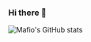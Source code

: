 ### Hi there 👋

![Mafio's GitHub stats](https://github-readme-stats.vercel.app/api?username=MafioLive&show_icons=true&theme=dracula)
